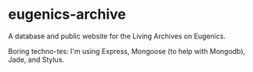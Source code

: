 eugenics-archive
================

A database and public website for the Living Archives on Eugenics.

Boring techno-tes: I'm using Express, Mongoose (to help with Mongodb), Jade, and Stylus. 